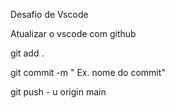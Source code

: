 Desafio de Vscode

Atualizar o vscode com github

git add .

git commit -m " Ex. nome do commit"

git push - u origin main

